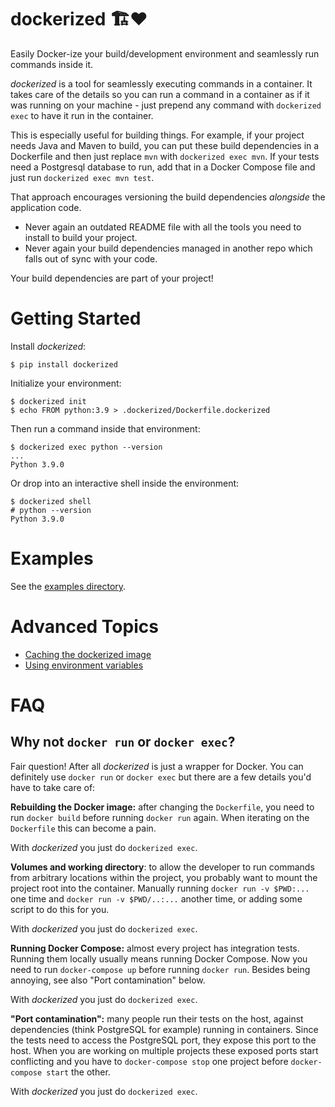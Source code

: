 dockerized 🏗❤️
================

Easily Docker-ize your build/development environment and seamlessly run commands inside it.

_dockerized_ is a tool for seamlessly executing commands in a container. It takes care of the details so you can run a command in a container as if it was running on your machine - just prepend any command with `dockerized exec` to have it run in the container.

This is especially useful for building things. For example, if your project needs Java and Maven to build, you can put these build dependencies in a Dockerfile and then just replace `mvn` with `dockerized exec mvn`. If your tests need a Postgresql database to run, add that in a Docker Compose file and just run `dockerized exec mvn test`.

That approach encourages versioning the build dependencies _alongside_ the application code.

* Never again an outdated README file with all the tools you need to install to build your project.
* Never again your build dependencies managed in another repo which falls out of sync with your code.

Your build dependencies are part of your project!

# Getting Started

Install _dockerized_:
```shell
$ pip install dockerized
```

Initialize your environment:
```shell
$ dockerized init
$ echo FROM python:3.9 > .dockerized/Dockerfile.dockerized
```

Then run a command inside that environment:
```shell
$ dockerized exec python --version
...
Python 3.9.0
```

Or drop into an interactive shell inside the environment:
```shell
$ dockerized shell
# python --version
Python 3.9.0
```

# Examples

See the [examples directory](examples/).

# Advanced Topics

 - [Caching the dockerized image](https://github.com/benzaita/dockerized-cli/wiki/Caching-the-'dockerized'-image)
 - [Using environment variables](https://github.com/benzaita/dockerized-cli/wiki/Environment-Variables)

# FAQ

## Why not `docker run` or `docker exec`?

Fair question! After all _dockerized_ is just a wrapper for Docker. You can definitely use `docker run` or `docker exec` but there are a few details you'd have to take care of:

**Rebuilding the Docker image:** after changing the `Dockerfile`, you need to run `docker build` before running `docker run` again. When iterating on the `Dockerfile` this can become a pain.

With _dockerized_ you just do `dockerized exec`.

**Volumes and working directory**: to allow the developer to run commands from arbitrary locations within the project, you probably want to mount the project root into the container. Manually running `docker run -v $PWD:...` one time and `docker run -v $PWD/..:...` another time, or adding some script to do this for you.

With _dockerized_ you just do `dockerized exec`.

**Running Docker Compose:** almost every project has integration tests. Running them locally usually means running Docker Compose. Now you need to run `docker-compose up` before running `docker run`. Besides being annoying, see also "Port contamination" below.

With _dockerized_ you just do `dockerized exec`.

**"Port contamination":** many people run their tests on the host, against dependencies (think PostgreSQL for example) running in containers. Since the tests need to access the PostgreSQL port, they expose this port to the host. When you are working on multiple projects these exposed ports start conflicting and you have to `docker-compose stop` one project before `docker-compose start` the other.

With _dockerized_ you just do `dockerized exec`.
